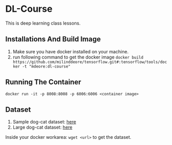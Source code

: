 # DL-Course
This is deep learning class lessons. 


## Installations And Build Image
1. Make sure you have docker installed on your machine. 
2. run following command to get the docker image `docker build https://github.com/milinddeore/tensorflow.git#:tensorflow/tools/docker -t "mdeore:dl-course"`

## Running The Container
`docker run -it -p 8008:8008 -p 6006:6006 <container image>`


## Dataset
1. Sample dog-cat dataset: [here](https://www.dropbox.com/s/df6vzzdc96cce6p/sample-dog-cat.tar) 
2. Large dog-cat dataset: [here](http://files.fast.ai/data/dogscats.zip)

Inside your docker workarea: `wget <url>` to get the dataset.  
